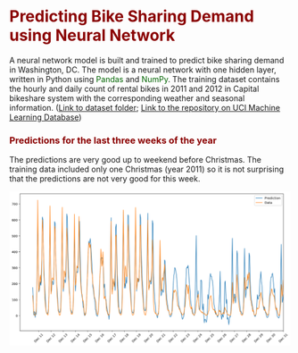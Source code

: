 # <span style="color:darkred"> Predicting Bike Sharing Demand using Neural Network </span>


A neural network model is built and trained to predict bike sharing demand in Washington, DC. The model is a neural network with one hidden layer, written in Python using <span style="color:darkgreen"> Pandas </span>and <span style="color:darkgreen"> NumPy</span>. The training dataset contains the hourly and daily count of rental bikes in 2011 and 2012 in Capital bikeshare system with the corresponding weather and seasonal information. ([Link to dataset folder](https://github.com/rezadodge/deep_learning/tree/master/neural_networks/bike_sharing/Bike-Sharing-Dataset); [Link to the repository on UCI Machine Learning Database](http://archive.ics.uci.edu/ml/datasets/Bike+Sharing+Dataset))

### <span style="color:darkred"> Predictions for the last three weeks of the year </span>
The predictions are very good up to weekend before Christmas. The training data included only one Christmas (year 2011) so it is not surprising that the predictions are not very good for this week. 


<img src="assets/prediction01.png" width=900px>
